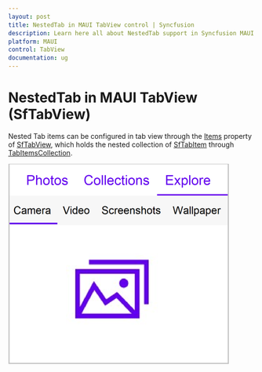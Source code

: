 ```yaml
---
layout: post
title: NestedTab in MAUI TabView control | Syncfusion
description: Learn here all about NestedTab support in Syncfusion MAUI TabView (SfTabView) control and more.
platform: MAUI
control: TabView
documentation: ug
---
```


# NestedTab in MAUI TabView (SfTabView)

Nested Tab items can be configured in tab view through the [Items](https://npmci.syncfusion.com/maui/api/development/maui-tabview/api/Syncfusion.Maui.TabView.SfTabView.html#Syncfusion_Maui_TabView_SfTabView_ItemsProperty) property of [SfTabView](https://npmci.syncfusion.com/maui/api/development/maui-tabview/api/Syncfusion.Maui.TabView.SfTabView.html?tabs=tabid-1), which holds the nested collection of [SfTabItem](https://npmci.syncfusion.com/maui/api/development/maui-tabview/api/Syncfusion.Maui.TabView.SfTabItem.html) through [TabItemsCollection](https://npmci.syncfusion.com/maui/api/development/maui-tabview/api/Syncfusion.Maui.TabView.TabItemCollection.html).

![NestedTab Image](images/Nested_Tab.png)